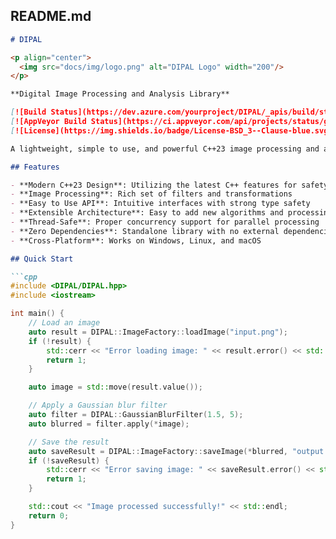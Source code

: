 ## README.md

```markdown
# DIPAL

<p align="center">
  <img src="docs/img/logo.png" alt="DIPAL Logo" width="200"/>
</p>

**Digital Image Processing and Analysis Library**

[![Build Status](https://dev.azure.com/yourproject/DIPAL/_apis/build/status/DIPAL-CI?branchName=main)](https://dev.azure.com/yourproject/DIPAL/_build/latest?definitionId=1&branchName=main)
[![AppVeyor Build Status](https://ci.appveyor.com/api/projects/status/github/yourusername/DIPAL?branch=main&svg=true)](https://ci.appveyor.com/project/yourusername/DIPAL)
[![License](https://img.shields.io/badge/License-BSD_3--Clause-blue.svg)](https://opensource.org/licenses/BSD-3-Clause)

A lightweight, simple to use, and powerful C++23 image processing and analysis library. Built with modern C++ techniques and designed to be independent of external libraries while providing high performance.

## Features

- **Modern C++23 Design**: Utilizing the latest C++ features for safety and expressiveness
- **Image Processing**: Rich set of filters and transformations
- **Easy to Use API**: Intuitive interfaces with strong type safety
- **Extensible Architecture**: Easy to add new algorithms and processing steps
- **Thread-Safe**: Proper concurrency support for parallel processing
- **Zero Dependencies**: Standalone library with no external dependencies
- **Cross-Platform**: Works on Windows, Linux, and macOS

## Quick Start

```cpp
#include <DIPAL/DIPAL.hpp>
#include <iostream>

int main() {
    // Load an image
    auto result = DIPAL::ImageFactory::loadImage("input.png");
    if (!result) {
        std::cerr << "Error loading image: " << result.error() << std::endl;
        return 1;
    }

    auto image = std::move(result.value());

    // Apply a Gaussian blur filter
    auto filter = DIPAL::GaussianBlurFilter(1.5, 5);
    auto blurred = filter.apply(*image);

    // Save the result
    auto saveResult = DIPAL::ImageFactory::saveImage(*blurred, "output.png");
    if (!saveResult) {
        std::cerr << "Error saving image: " << saveResult.error() << std::endl;
        return 1;
    }

    std::cout << "Image processed successfully!" << std::endl;
    return 0;
}
